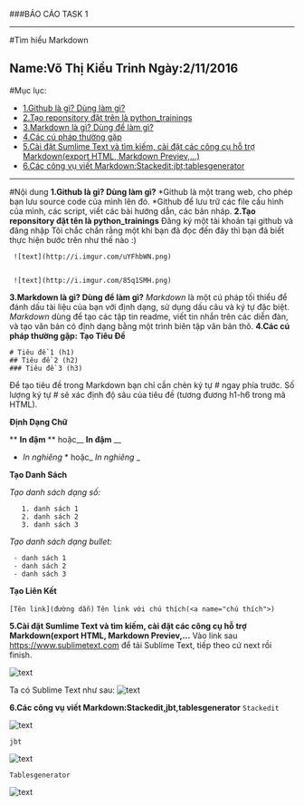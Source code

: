 ###BÁO CÁO TASK 1
*************************************
#Tìm hiểu Markdown

Name:Võ Thị Kiều Trinh
Ngày:2/11/2016
-----------------
#Mục lục:
 - [1.Github là gì? Dùng làm gì?](#cau1)
 - [2.Tạo reponsitory đặt trên là python_trainings](#cau2)
 - [3.Markdown là gì? Dùng để làm gì?](#cau3)
 - [4.Các cú pháp thường gặp](#cau4)
 - [5.Cài đặt Sumlime Text và tìm kiếm, cài đặt các công cụ hỗ trợ Markdown(export HTML, Markdown Previev,...)](#cau5)
 - [6.Các công vụ viết Markdown:Stackedit;jbt;tablesgenerator](#cau6)
************************************
#Nội dung
  **1.Github là gì? Dùng làm gì?**<a name="cau1"></a>
     *Github là một trang web, cho phép bạn lưu source code của mình lên đó.
     *Github để lưu trữ các file cấu hình của mình, các script, viết các bài hướng dẫn, các bản nháp.
  **2.Tạo reponsitory đặt tên là python_trainings**<a name="cau2"></a>
  Đăng ký một tài khoản tại github và đăng nhập
  Tôi chắc chắn rằng một khi bạn đã đọc đến đây thì bạn đã biết thực hiện bước trên như thế nào :)


     ![text](http://i.imgur.com/uYFhbWN.png)


     ![text](http://i.imgur.com/85q1SMH.png)

     

  **3.Markdown là gì? Dùng để làm gì?**<a name="cau3"></a>
   *Markdown* là một cú pháp tối thiểu để đánh dấu tài liệu của bạn với định dạng, sử dụng dấu câu và ký tự đặc biệt.
   *Markdown* dùng để tạo các tập tin readme, viết tin nhắn trên các diễn đàn, và tạo văn bản có định dạng bằng một trình biên tập văn bản thô.
  **4.Các cú pháp thường gặp:**<a name="cau4"></a>
  **Tạo Tiêu Đề**

    # Tiêu đề 1 (h1)
    ## Tiêu đề 2 (h2)
    ### Tiêu đề 3 (h3)
Để tạo tiêu đề trong Markdown bạn chỉ cần chèn ký tự # ngay phía trước. Số lượng ký tự # sẽ xác định độ sâu của tiêu đề (tương đương h1-h6 trong mã HTML).

  **Định Dạng Chữ**

  ** **In đậm** **  hoặc__ __In đậm__ __
  * *In nghiêng* * hoặc_ _In nghiêng_ _

  **Tạo Danh Sách**

  *Tạo danh sách dạng số:*

       1. danh sách 1
       2. danh sách 2
       3. danh sách 3
  *Tạo danh sách dạng bullet:*

     - danh sách 1
     - danh sách 2
     - danh sách 3
 **Tạo Liên Kết**

  `[Tên link](đường dẫn)`
  `Tên link với chú thích(<a name="chú thích">)`



**5.Cài đặt Sumlime Text và tìm kiếm, cài đặt các công cụ hỗ trợ Markdown(export HTML, Markdown Previev,...**<a name="cau5"></a>
  Vào link sau  https://www.sublimetext.com  để tải Sublime Text, tiếp theo cứ next rồi finish.


  ![text](http://i.imgur.com/wMu8rci.png)



Ta có Sublime Text như sau:
   ![text](http://i.imgur.com/7xkW0MJ.png)

**6.Các công vụ viết Markdown:Stackedit,jbt,tablesgenerator**
  `Stackedit`



  ![text](http://i.imgur.com/LhzvyEr.png)



  `jbt`



  ![text](http://i.imgur.com/ucAERf9.png)


  `Tablesgenerator`


  ![text](http://i.imgur.com/sfKjJrT.png)


 
